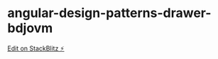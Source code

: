 # angular-design-patterns-drawer-bdjovm

[Edit on StackBlitz ⚡️](https://stackblitz.com/edit/angular-design-patterns-drawer-bdjovm)